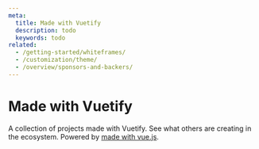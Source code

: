 ```yaml
---
meta:
  title: Made with Vuetify
  description: todo
  keywords: todo
related:
  - /getting-started/whiteframes/
  - /customization/theme/
  - /overview/sponsors-and-backers/
---
```


# Made with Vuetify

A collection of projects made with Vuetify. See what others are creating in the ecosystem. Powered by [made with vue.js](https://madewithvuejs.com/vuetify?ref=vuetifyjs.com).

<vuetify-projects />

<backmatter />
